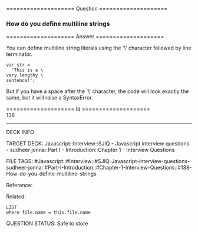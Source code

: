 ==================== Question ====================  

### How do you define multiline strings  

==================== Answer ====================  

You can define multiline string literals using the '\\' character followed by line terminator.

<!-- codeblock-start -->
<pre><code class="hljs language-javascript"><span class="hljs-keyword">var</span> str =
  <span class="hljs-string">'This is a \
very lengthy \
sentence!'</span>;
</code></pre>
<!-- codeblock-end -->

But if you have a space after the '\\' character, the code will look exactly the same, but it will raise a SyntaxError.

==================== Id ====================  
138

---

DECK INFO

TARGET DECK: Javascript::Interview::SJIQ - Javascript interview questions - sudheer jonna::Part I - Introduction::Chapter 1 - Interview Questions

FILE TAGS: #Javascript::#Interview::#SJIQ-Javascript-interview-questions-sudheer-jonna::#Part-I-Introduction::#Chapter-1-Interview-Questions::#138-How-do-you-define-multiline-strings

Reference:

Related:

```dataview
LIST
where file.name = this.file.name
```

QUESTION STATUS: Safe to store
